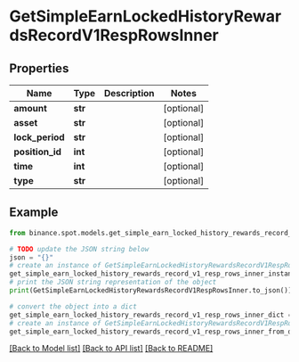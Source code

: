 # GetSimpleEarnLockedHistoryRewardsRecordV1RespRowsInner


## Properties

Name | Type | Description | Notes
------------ | ------------- | ------------- | -------------
**amount** | **str** |  | [optional] 
**asset** | **str** |  | [optional] 
**lock_period** | **str** |  | [optional] 
**position_id** | **int** |  | [optional] 
**time** | **int** |  | [optional] 
**type** | **str** |  | [optional] 

## Example

```python
from binance.spot.models.get_simple_earn_locked_history_rewards_record_v1_resp_rows_inner import GetSimpleEarnLockedHistoryRewardsRecordV1RespRowsInner

# TODO update the JSON string below
json = "{}"
# create an instance of GetSimpleEarnLockedHistoryRewardsRecordV1RespRowsInner from a JSON string
get_simple_earn_locked_history_rewards_record_v1_resp_rows_inner_instance = GetSimpleEarnLockedHistoryRewardsRecordV1RespRowsInner.from_json(json)
# print the JSON string representation of the object
print(GetSimpleEarnLockedHistoryRewardsRecordV1RespRowsInner.to_json())

# convert the object into a dict
get_simple_earn_locked_history_rewards_record_v1_resp_rows_inner_dict = get_simple_earn_locked_history_rewards_record_v1_resp_rows_inner_instance.to_dict()
# create an instance of GetSimpleEarnLockedHistoryRewardsRecordV1RespRowsInner from a dict
get_simple_earn_locked_history_rewards_record_v1_resp_rows_inner_from_dict = GetSimpleEarnLockedHistoryRewardsRecordV1RespRowsInner.from_dict(get_simple_earn_locked_history_rewards_record_v1_resp_rows_inner_dict)
```
[[Back to Model list]](../README.md#documentation-for-models) [[Back to API list]](../README.md#documentation-for-api-endpoints) [[Back to README]](../README.md)


